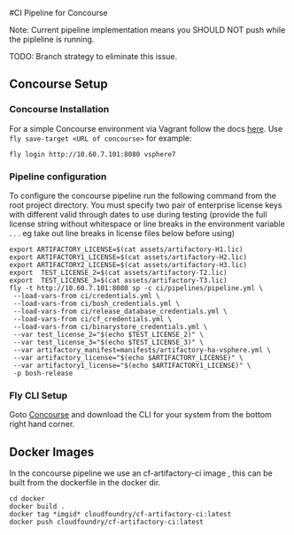 #CI Pipeline for Concourse

Note: Current pipeline implementation means you SHOULD NOT push while the pipleline
is running.

TODO: Branch strategy to eliminate this issue.

## Concourse Setup

### Concourse Installation

For a simple Concourse environment via Vagrant follow the docs [here](http://concourse.ci/deploying-with-vagrant.html).
Use `fly save-target <URL of concourse>`
for example:
```
fly login http://10.60.7.101:8080 vsphere7
```
### Pipeline configuration

To configure the concourse pipeline run the following command from the root project directory.
You must specify two pair of enterprise license keys with different valid through dates to use during testing (provide the full license string without whitespace or line breaks in the environment variable  . . . eg take out line breaks in license files below before using)

```
export ARTIFACTORY_LICENSE=$(cat assets/artifactory-H1.lic)
export ARTIFACTORY1_LICENSE=$(cat assets/artifactory-H2.lic)
export ARTIFACTORY2_LICENSE=$(cat assets/artifactory-H3.lic)
export  TEST_LICENSE_2=$(cat assets/artifactory-T2.lic)
export  TEST_LICENSE_3=$(cat assets/artifactory-T3.lic)
fly -t http://10.60.7.101:8080 sp -c ci/pipelines/pipeline.yml \
 --load-vars-from ci/credentials.yml \
 --load-vars-from ci/bosh_credentials.yml \
 --load-vars-from ci/release_database_credentials.yml \
 --load-vars-from ci/cf_credentials.yml \
 --load-vars-from ci/binarystore_credentials.yml \
 --var test_license_2="$(echo $TEST_LICENSE_2)" \
 --var test_license_3="$(echo $TEST_LICENSE_3)" \
 --var artifactory_manifest=manifests/artifactory-ha-vsphere.yml \
 --var artifactory_license="$(echo $ARTIFACTORY_LICENSE)" \
 --var artifactory1_license="$(echo $ARTIFACTORY1_LICENSE)" \
 -p bosh-release
```

### Fly CLI Setup

Goto [Concourse](http://192.168.100.4:8080/pipelines/main) and download the
CLI for your system from the bottom right hand corner.

## Docker Images

In the concourse pipeline we use an cf-artifactory-ci image
, this can be built from the dockerfile in the docker dir.

```
cd docker
docker build .
docker tag *imgid* cloudfoundry/cf-artifactory-ci:latest
docker push cloudfoundry/cf-artifactory-ci:latest
```
